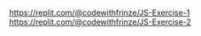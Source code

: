 https://replit.com/@codewithfrinze/JS-Exercise-1
https://replit.com/@codewithfrinze/JS-Exercise-2


